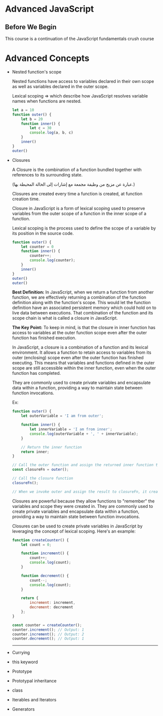 # Advanced JavaScript

Before We Begin
---
This course is a continuation of the JavaScript fundamentals crush course

# Advanced Concepts
- Nested function's scope
    
    Nested functions have access to variables declared in their own scope as well as variables declared in the outer scope.

    Lexical scoping => which describe how JavaScript resolves variable names when functions are nested.

    ```js
    let a = 10
    function outer() {
        let b = 20
        function inner() {
            let c = 30
            console.log(a, b, c)
        }
        inner()
    }
    outer()
    ```

- Closures

    A Closure is the combination of a function bundled together with references to its surrounding state.

    (عبارة عن مزيج من وظيفة مجمعة مع إشارات إلى الحالة المحيطة بها.)

    Closures are created every time a function is created, at function creation time.

    Closure in JavaScript is a form of lexical scoping used to preserve variables from the outer scope of a function in the inner scope of a function.

    Lexical scoping is the process used to define the scope of a variable by its position in the source code.

    ```js
    function outer() {
        let counter = 0
        function inner() {
            counter++;
            console.log(counter);
        }
        inner()
    }
    outer()
    outer()
    ```

    **Best Definition:**
    In JavaScript, when we return a function from another function, we are effectively returning a combination of the function definition along with the function's scope. This would let the function definition have an associated persistent memory which could hold on to live data between executions. That combination of the function and its scope chain is what is called a closure in JavaScript.

    **The Key Point:**
    To keep in mind, is that the closure in inner function has access to variables at the outer function scope even after the outer function has finished execution.

    In JavaScript, a closure is a combination of a function and its lexical environment. It allows a function to retain access to variables from its outer (enclosing) scope even after the outer function has finished executing. This means that variables and functions defined in the outer scope are still accessible within the inner function, even when the outer function has completed.

    They are commonly used to create private variables and encapsulate data within a function, providing a way to maintain state between function invocations.

    Ex:
    ```js
    function outer() {
        let outerVariable = 'I am from outer';

        function inner() {
            let innerVariable = 'I am from inner';
            console.log(outerVariable + ', ' + innerVariable);
        }

        // Return the inner function
        return inner;
    }

    // Call the outer function and assign the returned inner function to closureFn
    const closureFn = outer();

    // Call the closure function
    closureFn();

    // When we invoke outer and assign the result to closureFn, it creates a closure. The closure retains a reference to the outerVariable even after the outer function has finished executing. Therefore, when we subsequently invoke closureFn(), it can still access and log the values of both the outerVariable and the innerVariable.
    ```

    Closures are powerful because they allow functions to "remember" the variables and scope they were created in. They are commonly used to create private variables and encapsulate data within a function, providing a way to maintain state between function invocations.

    Closures can be used to create private variables in JavaScript by leveraging the concept of lexical scoping. Here's an example:
    ```js
    function createCounter() {
        let count = 0;

        function increment() {
            count++;
            console.log(count);
        }

        function decrement() {
            count--;
            console.log(count);
        }

        return {
            increment: increment,
            decrement: decrement
        };
    }

    const counter = createCounter();
    counter.increment(); // Output: 1
    counter.increment(); // Output: 2
    counter.decrement(); // Output: 1
    ```

    ***

- Currying

- this keyword

- Prototype

- Prototypal inheritance 

- class

- Iterables and Iterators

- Generators